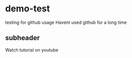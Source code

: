 # demo-test
testing for github usage
Havent used github for a long time

## subheader
Watch tutorial on youtube

